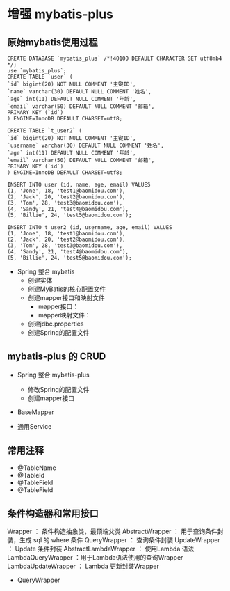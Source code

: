# 增强 mybatis-plus

## 原始mybatis使用过程
```text
CREATE DATABASE `mybatis_plus` /*!40100 DEFAULT CHARACTER SET utf8mb4 */;
use `mybatis_plus`;
CREATE TABLE `user` (
`id` bigint(20) NOT NULL COMMENT '主键ID',
`name` varchar(30) DEFAULT NULL COMMENT '姓名',
`age` int(11) DEFAULT NULL COMMENT '年龄',
`email` varchar(50) DEFAULT NULL COMMENT '邮箱',
PRIMARY KEY (`id`)
) ENGINE=InnoDB DEFAULT CHARSET=utf8;

CREATE TABLE `t_user2` (
`id` bigint(20) NOT NULL COMMENT '主键ID',
`username` varchar(30) DEFAULT NULL COMMENT '姓名',
`age` int(11) DEFAULT NULL COMMENT '年龄',
`email` varchar(50) DEFAULT NULL COMMENT '邮箱',
PRIMARY KEY (`id`)
) ENGINE=InnoDB DEFAULT CHARSET=utf8;

INSERT INTO user (id, name, age, email) VALUES
(1, 'Jone', 18, 'test1@baomidou.com'),
(2, 'Jack', 20, 'test2@baomidou.com'),
(3, 'Tom', 28, 'test3@baomidou.com'),
(4, 'Sandy', 21, 'test4@baomidou.com'),
(5, 'Billie', 24, 'test5@baomidou.com');

INSERT INTO t_user2 (id, username, age, email) VALUES
(1, 'Jone', 18, 'test1@baomidou.com'),
(2, 'Jack', 20, 'test2@baomidou.com'),
(3, 'Tom', 28, 'test3@baomidou.com'),
(4, 'Sandy', 21, 'test4@baomidou.com'),
(5, 'Billie', 24, 'test5@baomidou.com');
```

+ Spring 整合 mybatis
  + 创建实体 
  + 创建MyBatis的核心配置文件 
  + 创建mapper接口和映射文件 
    + mapper接口： 
    + mapper映射文件： 
  + 创建jdbc.properties 
  + 创建Spring的配置文件

## mybatis-plus 的 CRUD

+ Spring 整合 mybatis-plus
  + 修改Spring的配置文件
  + 创建mapper接口

+ BaseMapper
+ 通用Service

## 常用注释
+ @TableName
+ @TableId
+ @TableField
+ @TableField

## 条件构造器和常用接口
Wrapper ： 条件构造抽象类，最顶端父类
  AbstractWrapper ： 用于查询条件封装，生成 sql 的 where 条件
    QueryWrapper ： 查询条件封装
    UpdateWrapper ： Update 条件封装
    AbstractLambdaWrapper ： 使用Lambda 语法
      LambdaQueryWrapper ：用于Lambda语法使用的查询Wrapper
      LambdaUpdateWrapper ： Lambda 更新封装Wrapper

+ QueryWrapper